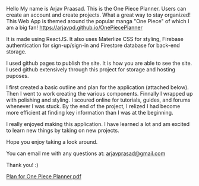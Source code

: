 Hello My name is Arjav Praasad. This is the One Piece Planner. Users can create an account and create projects. What a great way to stay organized!
This Web App is themed around the popular manga "One Piece" of which I am a big fan! https://arjavpd.github.io/OnePiecePlanner

It is made using ReactJS. It also uses Materlize CSS for styling, Firebase authentication for sign-up/sign-in and Firestore database for back-end storage.

I used github pages to publish the site. It is how you are able to see the site. I used github extensively through this project for storage and 
hosting puposes. 

I first created a basic outline and plan for the application (attached below). Then I went to work creating the various components. Finnally I wrapped up with polishing and
styling. I scoured online for tutorials, guides, and forums whenever I was stuck. By the end of the project, I relized I had become more efficient at finding key 
information than I was at the beginning.

I really enjoyed making this application. I have learned a lot and am excited to learn new things by taking on new projects. 

Hope you enjoy taking a look around. 

You can email me with any questions at: arjavprasad@gmail.com 

Thank you! :)

[Plan for One Piece Planner.pdf](https://github.com/arjavpd/OnePiecePlanner/files/9294220/Plan.for.One.Piece.Planner.pdf)
